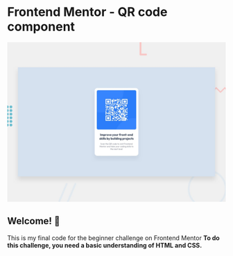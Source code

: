 # Frontend Mentor - QR code component

![Design preview for the QR code component coding challenge](./design/desktop-preview.jpg)

## Welcome! 👋

This is my final code for the beginner challenge on Frontend Mentor
**To do this challenge, you need a basic understanding of HTML and CSS.**